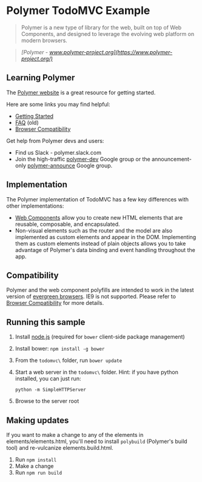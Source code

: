# Polymer TodoMVC Example

> Polymer is a new type of library for the web, built on top of Web Components, and designed to leverage the evolving web platform on modern browsers.

> _[Polymer - www.polymer-project.org](https://www.polymer-project.org/)_

## Learning Polymer

The [Polymer website](https://www.polymer-project.org) is a great resource for getting started.

Here are some links you may find helpful:

* [Getting Started](https://www.polymer-project.org/1.0/docs/start/getting-the-code.html)
* [FAQ](https://www.polymer-project.org/0.5/resources/faq.html) (old)
* [Browser Compatibility](https://www.polymer-project.org/1.0/resources/compatibility.html)

Get help from Polymer devs and users:

* Find us Slack - polymer.slack.com
* Join the high-traffic [polymer-dev](https://groups.google.com/forum/?fromgroups=#!forum/polymer-dev) Google group or the announcement-only [polymer-announce](https://groups.google.com/forum/?fromgroups=#!forum/polymer-announce) Google group.

## Implementation

The Polymer implementation of TodoMVC has a few key differences with other implementations:

* [Web Components](http://w3c.github.io/webcomponents/explainer/) allow you to create new HTML elements that are reusable, composable, and encapsulated.
* Non-visual elements such as the router and the model are also implemented as custom elements and appear in the DOM. Implementing them as custom elements instead of plain objects allows you to take advantage of Polymer's data binding and event handling throughout the app.

## Compatibility

Polymer and the web component polyfills are intended to work in the latest version of [evergreen browsers](http://tomdale.net/2013/05/evergreen-browsers/). IE9 is not supported. Please refer to [Browser Compatibility](https://www.polymer-project.org/1.0/resources/compatibility.html) for more details.

## Running this sample

1. Install [node.js](nodejs.org) (required for `bower` client-side package management)
1. Install bower: `npm install -g bower`

1. From the `todomvc\` folder, run `bower update`
1. Start a web server in the `todomvc\` folder.  Hint: if you have python installed, you can just run:

     `python -m SimpleHTTPServer`

1. Browse to the server root

## Making updates

If you want to make a change to any of the elements in elements/elements.html, you'll need to install `polybuild` (Polymer's build tool) and re-vulcanize elements.build.html.

1. Run `npm install`
1. Make a change
2. Run `npm run build`
